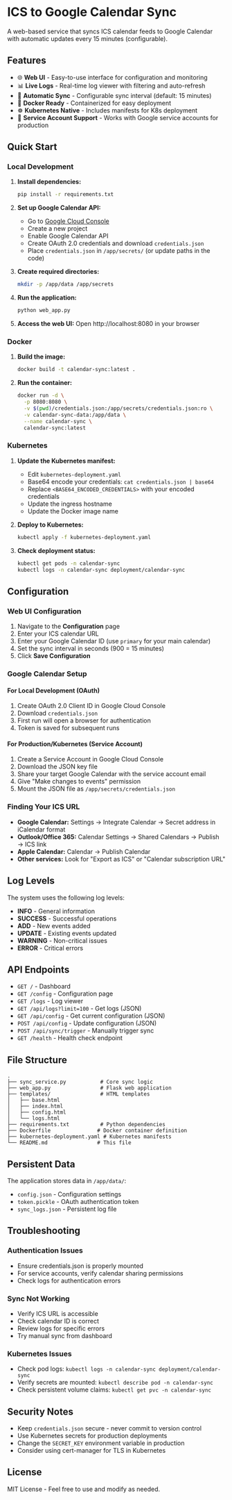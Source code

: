 # ICS to Google Calendar Sync

A web-based service that syncs ICS calendar feeds to Google Calendar with automatic updates every 15 minutes (configurable).

## Features

- 🌐 **Web UI** - Easy-to-use interface for configuration and monitoring
- 📊 **Live Logs** - Real-time log viewer with filtering and auto-refresh
- 🔄 **Automatic Sync** - Configurable sync interval (default: 15 minutes)
- 🐳 **Docker Ready** - Containerized for easy deployment
- ☸️ **Kubernetes Native** - Includes manifests for K8s deployment
- 🔐 **Service Account Support** - Works with Google service accounts for production

## Quick Start

### Local Development

1. **Install dependencies:**
   ```bash
   pip install -r requirements.txt
   ```

2. **Set up Google Calendar API:**
   - Go to [Google Cloud Console](https://console.cloud.google.com/)
   - Create a new project
   - Enable Google Calendar API
   - Create OAuth 2.0 credentials and download `credentials.json`
   - Place `credentials.json` in `/app/secrets/` (or update paths in the code)

3. **Create required directories:**
   ```bash
   mkdir -p /app/data /app/secrets
   ```

4. **Run the application:**
   ```bash
   python web_app.py
   ```

5. **Access the web UI:**
   Open http://localhost:8080 in your browser

### Docker

1. **Build the image:**
   ```bash
   docker build -t calendar-sync:latest .
   ```

2. **Run the container:**
   ```bash
   docker run -d \
     -p 8080:8080 \
     -v $(pwd)/credentials.json:/app/secrets/credentials.json:ro \
     -v calendar-sync-data:/app/data \
     --name calendar-sync \
     calendar-sync:latest
   ```

### Kubernetes

1. **Update the Kubernetes manifest:**
   - Edit `kubernetes-deployment.yaml`
   - Base64 encode your credentials: `cat credentials.json | base64`
   - Replace `<BASE64_ENCODED_CREDENTIALS>` with your encoded credentials
   - Update the ingress hostname
   - Update the Docker image name

2. **Deploy to Kubernetes:**
   ```bash
   kubectl apply -f kubernetes-deployment.yaml
   ```

3. **Check deployment status:**
   ```bash
   kubectl get pods -n calendar-sync
   kubectl logs -n calendar-sync deployment/calendar-sync
   ```

## Configuration

### Web UI Configuration

1. Navigate to the **Configuration** page
2. Enter your ICS calendar URL
3. Enter your Google Calendar ID (use `primary` for your main calendar)
4. Set the sync interval in seconds (900 = 15 minutes)
5. Click **Save Configuration**

### Google Calendar Setup

#### For Local Development (OAuth)

1. Create OAuth 2.0 Client ID in Google Cloud Console
2. Download `credentials.json`
3. First run will open a browser for authentication
4. Token is saved for subsequent runs

#### For Production/Kubernetes (Service Account)

1. Create a Service Account in Google Cloud Console
2. Download the JSON key file
3. Share your target Google Calendar with the service account email
4. Give "Make changes to events" permission
5. Mount the JSON file as `/app/secrets/credentials.json`

### Finding Your ICS URL

- **Google Calendar:** Settings → Integrate Calendar → Secret address in iCalendar format
- **Outlook/Office 365:** Calendar Settings → Shared Calendars → Publish → ICS link
- **Apple Calendar:** Calendar → Publish Calendar
- **Other services:** Look for "Export as ICS" or "Calendar subscription URL"

## Log Levels

The system uses the following log levels:

- **INFO** - General information
- **SUCCESS** - Successful operations
- **ADD** - New events added
- **UPDATE** - Existing events updated
- **WARNING** - Non-critical issues
- **ERROR** - Critical errors

## API Endpoints

- `GET /` - Dashboard
- `GET /config` - Configuration page
- `GET /logs` - Log viewer
- `GET /api/logs?limit=100` - Get logs (JSON)
- `GET /api/config` - Get current configuration (JSON)
- `POST /api/config` - Update configuration (JSON)
- `POST /api/sync/trigger` - Manually trigger sync
- `GET /health` - Health check endpoint

## File Structure

```
.
├── sync_service.py           # Core sync logic
├── web_app.py                # Flask web application
├── templates/                # HTML templates
│   ├── base.html
│   ├── index.html
│   ├── config.html
│   └── logs.html
├── requirements.txt          # Python dependencies
├── Dockerfile               # Docker container definition
├── kubernetes-deployment.yaml # Kubernetes manifests
└── README.md                # This file
```

## Persistent Data

The application stores data in `/app/data/`:
- `config.json` - Configuration settings
- `token.pickle` - OAuth authentication token
- `sync_logs.json` - Persistent log file

## Troubleshooting

### Authentication Issues

- Ensure credentials.json is properly mounted
- For service accounts, verify calendar sharing permissions
- Check logs for authentication errors

### Sync Not Working

- Verify ICS URL is accessible
- Check calendar ID is correct
- Review logs for specific errors
- Try manual sync from dashboard

### Kubernetes Issues

- Check pod logs: `kubectl logs -n calendar-sync deployment/calendar-sync`
- Verify secrets are mounted: `kubectl describe pod -n calendar-sync`
- Check persistent volume claims: `kubectl get pvc -n calendar-sync`

## Security Notes

- Keep `credentials.json` secure - never commit to version control
- Use Kubernetes secrets for production deployments
- Change the `SECRET_KEY` environment variable in production
- Consider using cert-manager for TLS in Kubernetes

## License

MIT License - Feel free to use and modify as needed.
